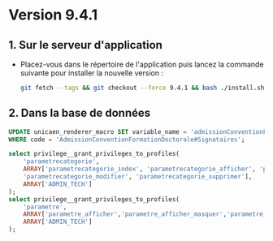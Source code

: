 # Version 9.4.1

## 1. Sur le serveur d'application

- Placez-vous dans le répertoire de l'application puis lancez la commande suivante
  pour installer la nouvelle version :

  ```bash
  git fetch --tags && git checkout --force 9.4.1 && bash ./install.sh
  ```

## 2. Dans la base de données

```sql
UPDATE unicaen_renderer_macro SET variable_name = 'admissionConventionFormationDoctorale'
WHERE code = 'AdmissionConventionFormationDoctorale#Signataires';

select privilege__grant_privileges_to_profiles(
    'parametrecategorie',
    ARRAY['parametrecategorie_index', 'parametrecategorie_afficher', 'parametrecategorie_ajouter',
    'parametrecategorie_modifier', 'parametrecategorie_supprimer'],
    ARRAY['ADMIN_TECH']
);
select privilege__grant_privileges_to_profiles(
    'parametre',
    ARRAY['parametre_afficher','parametre_afficher_masquer','parametre_ajouter','parametre_modifier','parametre_supprimer','parametre_valeur'],
    ARRAY['ADMIN_TECH']
);
```
